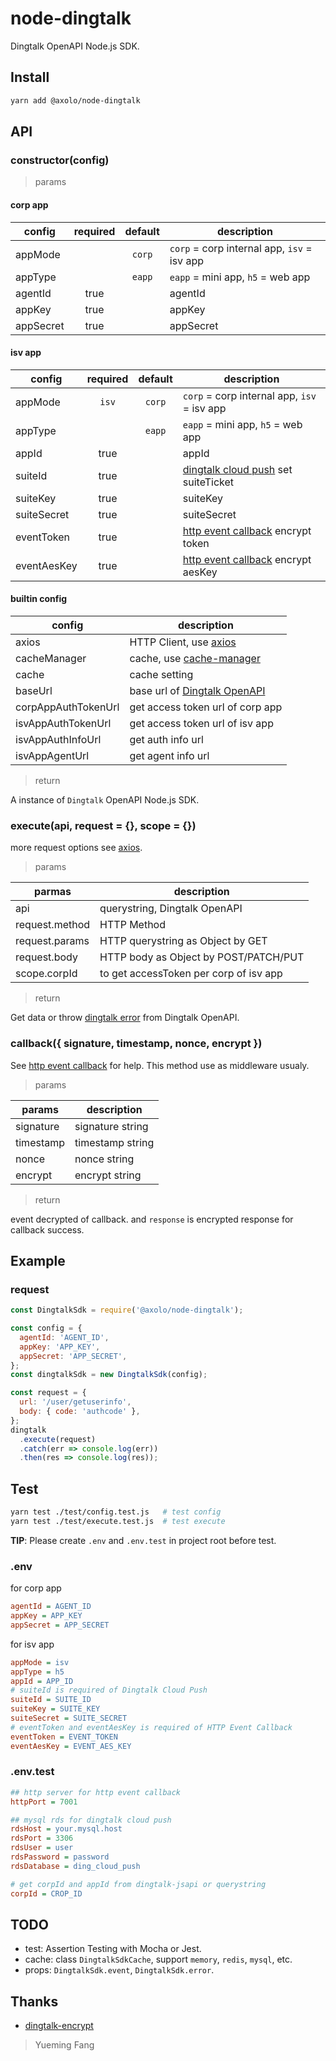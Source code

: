 # node-dingtalk

Dingtalk OpenAPI Node.js SDK.

## Install

```bash
yarn add @axolo/node-dingtalk
```

## API

### constructor(config)

> params

#### corp app

|  config   | required | default |                 description                 |
| --------- | :------: | :-----: | ------------------------------------------- |
| appMode   |          | `corp`  | `corp` = corp internal app, `isv` = isv app |
| appType   |          | `eapp`  | `eapp` = mini app, `h5` = web app           |
| agentId   |   true   |         | agentId                                     |
| appKey    |   true   |         | appKey                                      |
| appSecret |   true   |         | appSecret                                   |

#### isv app

|   config    | required | default |                 description                 |
| ----------- | :------: | :-----: | ------------------------------------------- |
| appMode     |  `isv`   | `corp`  | `corp` = corp internal app, `isv` = isv app |
| appType     |          | `eapp`  | `eapp` = mini app, `h5` = web app           |
| appId       |   true   |         | appId                                       |
| suiteId     |   true   |         | [dingtalk cloud push] set suiteTicket       |
| suiteKey    |   true   |         | suiteKey                                    |
| suiteSecret |   true   |         | suiteSecret                                 |
| eventToken  |   true   |         | [http event callback] encrypt token         |
| eventAesKey |   true   |         | [http event callback] encrypt aesKey        |


#### builtin config

|       config        |           description            |
| ------------------- | -------------------------------- |
| axios               | HTTP Client, use [axios]         |
| cacheManager        | cache,  use [cache-manager]      |
| cache               | cache setting                    |
| baseUrl             | base url of [Dingtalk OpenAPI]   |
| corpAppAuthTokenUrl | get access token url of corp app |
| isvAppAuthTokenUrl  | get access token url of isv app  |
| isvAppAuthInfoUrl   | get auth info url                |
| isvAppAgentUrl      | get agent info url               |

> return

A instance of `Dingtalk` OpenAPI Node.js SDK.

### execute(api, request = {}, scope = {})

more request options see [axios].

> params

|     parmas     |              description               |
| -------------- | -------------------------------------- |
| api            | querystring, Dingtalk OpenAPI          |
| request.method | HTTP Method                            |
| request.params | HTTP querystring as Object by GET      |
| request.body   | HTTP body as Object by POST/PATCH/PUT  |
| scope.corpId   | to get accessToken per corp of isv app |

> return

Get data or throw [dingtalk error] from Dingtalk OpenAPI.

### callback({ signature, timestamp, nonce, encrypt })

See [http event callback] for help.
This method use as middleware usualy.

> params

|  params   |   description    |
| --------- | ---------------- |
| signature | signature string |
| timestamp | timestamp string |
| nonce     | nonce string     |
| encrypt   | encrypt string   |

> return

event decrypted of callback.
and `response` is encrypted response for callback success.

## Example

### request

```js
const DingtalkSdk = require('@axolo/node-dingtalk');

const config = {
  agentId: 'AGENT_ID',
  appKey: 'APP_KEY',
  appSecret: 'APP_SECRET',
};
const dingtalkSdk = new DingtalkSdk(config);

const request = {
  url: '/user/getuserinfo',
  body: { code: 'authcode' },
};
dingtalk
  .execute(request)
  .catch(err => console.log(err))
  .then(res => console.log(res));
```

## Test

```bash
yarn test ./test/config.test.js   # test config
yarn test ./test/execute.test.js  # test execute
```

**TIP**: Please create `.env` and `.env.test` in project root before test.

### .env

for corp app

```ini
agentId = AGENT_ID
appKey = APP_KEY
appSecret = APP_SECRET
```

for isv app

```ini
appMode = isv
appType = h5
appId = APP_ID
# suiteId is required of Dingtalk Cloud Push
suiteId = SUITE_ID
suiteKey = SUITE_KEY
suiteSecret = SUITE_SECRET
# eventToken and eventAesKey is required of HTTP Event Callback
eventToken = EVENT_TOKEN
eventAesKey = EVENT_AES_KEY
```

### .env.test

```ini
## http server for http event callback
httpPort = 7001

## mysql rds for dingtalk cloud push
rdsHost = your.mysql.host
rdsPort = 3306
rdsUser = user
rdsPassword = password
rdsDatabase = ding_cloud_push

# get corpId and appId from dingtalk-jsapi or querystring
corpId = CROP_ID
```

## TODO

- test: Assertion Testing with Mocha or Jest.
- cache: class `DingtalkSdkCache`, support `memory`, `redis`, `mysql`, etc.
- props: `DingtalkSdk.event`, `DingtalkSdk.error`.

## Thanks

- [dingtalk-encrypt](https://github.com/elixirChain/dingtalk-encrypt)

> Yueming Fang

[axios]: https://github.com/axios/axios
[cache-manager]: https://github.com/BryanDonovan/node-cache-manager
[Dingtalk OpenAPI]: https://oapi.dingtalk.com
[dingtalk error]: https://ding-doc.dingtalk.com/doc#/faquestions/rftpfg
[http event callback]: https://ding-doc.dingtalk.com/doc#/serverapi3/igq88i
[dingtalk jsapi ticket]: https://ding-doc.dingtalk.com/doc#/dev/uwa7vs
[dingtalk cloud push]: https://ding-doc.dingtalk.com/doc#/ln6dmh/gnu28b

